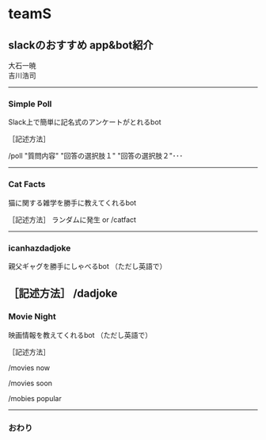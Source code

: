 # teamS

## slackのおすすめ  app&bot紹介

大石一暁  
吉川浩司

---

### Simple Poll

Slack上で簡単に記名式のアンケートがとれるbot

［記述方法］

/poll "質問内容" "回答の選択肢１" "回答の選択肢２"･･･

---

### Cat Facts

猫に関する雑学を勝手に教えてくれるbot

［記述方法］
ランダムに発生
or
/catfact

---

### icanhazdadjoke

親父ギャグを勝手にしゃべるbot
（ただし英語で）

［記述方法］
/dadjoke
---
### Movie Night

映画情報を教えてくれるbot
（ただし英語で）

［記述方法］

/movies now

/movies soon

/mobies popular

---


### おわり
